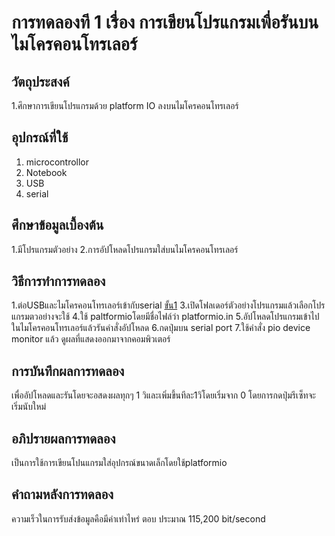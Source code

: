 # การทดลองที 1 เรื่อง การเขียนโปรแกรมเพื่อรันบนไมโครคอนโทรเลอร์
## วัตถุประสงค์
1.ศึกษาการเขียนโปรแกรมด้วย platform IO ลงบนไมโครคอนโทรเลอร์
## อุปกรณ์ที่ใช้
1. microcontrollor
2. Notebook 
3. USB
4. serial
## ศึกษาข้อมูลเบื้องต้น
1.มีโปรแกรมตัวอย่าง
2.การอัปโหลดโปรแกรมใส่บนไมโครคอนโทรเลอร์
## วิธีการทําการทดลอง
1.ต่อUSBและไมโครคอนโทรเลอร์เข้ากับserial
[ขั้น1](https://github.com/sirapat-kowitchat/lab63b/issues/1#issue-840655701)
3.เปิดโฟลเดอร์ตัวอย่างโปรแกรมแล้วเลือกโปรแกรมตวอย่างจะใช้
4.ใช้ paltformioโดยมีชื่อไฟล์ว่า platformio.in
5.อัปโหลดโปรแกรมเข้าไปในไมโครคอนโทรเลอร์แล้วรันคำสั่งอัปโหลด
6.กดปุ่มบน serial port
7.ใช้คำสั่ง pio device monitor แล้ว ดูผลที่แสดงออกมาจากคอมพิวเตอร์
## การบันทึกผลการทดลอง
เพื่ออัปโหลดและรันโดยจะอสดงผลทุกๆ 1 วิและเพิ่มขึ้นทีละ1วิโดยเริ่มจาก 0  โดยการกดปุ่มรีเซ็ทจะเริ่มนับใหม่
## อภิปรายผลการทดลอง
เป็นการใช้การเขียนโปนแกรมใส่อุปกรณ์ขนาดเล็กโดยใช้platformio
## คําถามหลังการทดลอง
ความเร็วในการรับส่งข้อมูลคือมีค่าเท่าไหร่ ตอบ ประมาณ 115,200 bit/second
